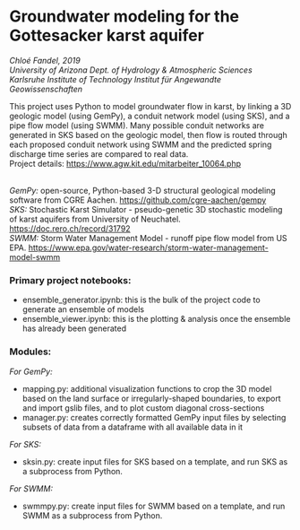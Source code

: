 # Groundwater modeling for the Gottesacker karst aquifer
*Chloé Fandel, 2019*
<br>*University of Arizona Dept. of Hydrology & Atmospheric Sciences*
<br>*Karlsruhe Institute of Technology Institut für Angewandte Geowissenschaften*

This project uses Python to model groundwater flow in karst, by linking a 3D geologic model (using GemPy), a conduit network model (using SKS), and a pipe flow model (using SWMM).
Many possible conduit networks are generated in SKS based on the geologic model, then flow is routed through each proposed conduit network using SWMM and the predicted spring discharge time series are compared to real data. 
<br>Project details: https://www.agw.kit.edu/mitarbeiter_10064.php

<br>*GemPy:* open-source, Python-based 3-D structural geological modeling software from CGRE Aachen. https://github.com/cgre-aachen/gempy
<br>*SKS:* Stochastic Karst Simulator - pseudo-genetic 3D stochastic modeling of karst aquifers from University of Neuchatel. https://doc.rero.ch/record/31792
<br>*SWMM:* Storm Water Management Model - runoff pipe flow model from US EPA. https://www.epa.gov/water-research/storm-water-management-model-swmm

### Primary project notebooks:

- ensemble_generator.ipynb: this is the bulk of the project code to generate an ensemble of models
- ensemble_viewer.ipynb: this is the plotting & analysis once the ensemble has already been generated

### Modules:

*For GemPy:*
- mapping.py: additional visualization functions to crop the 3D model based on the land surface or irregularly-shaped boundaries, to export and import gslib files, and to plot custom diagonal cross-sections
- manager.py: creates correctly formatted GemPy input files by selecting subsets of data from a dataframe with all available data in it

*For SKS:*
- sksin.py: create input files for SKS based on a template, and run SKS as a subprocess from Python. 

*For SWMM:*
- swmmpy.py: create input files for SWMM based on a template, and run SWMM as a subprocess from Python. 


 
